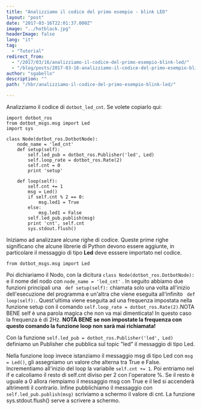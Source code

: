 ```yaml
---
title: "Analizziamo il codice del primo esempio - blink LED"
layout: "post"
date: "2017-03-16T22:01:37.000Z"
image: "../hotblack.jpg"
headerImage: false
lang: "it"
tag:
  - "Tutorial"
redirect_from:
  - "/2017/03/16/analizziamo-il-codice-del-primo-esempio-blink-led/"
  - "/blog/posts/2017-03-16-analizziamo-il-codice-del-primo-esempio-blink-led"
author: "sgabello"
description: ""
path: "/hbr/analizziamo-il-codice-del-primo-esempio-blink-led/"

---
```


Analizziamo il codice di `dotbot_led_cnt`.
Se volete copiarlo qui:

```
import dotbot_ros
from dotbot_msgs.msg import Led
import sys

class Node(dotbot_ros.DotbotNode):
    node_name = 'led_cnt'
    def setup(self):
        self.led_pub = dotbot_ros.Publisher('led', Led)
        self.loop_rate = dotbot_ros.Rate(2)
        self.cnt = 0
        print 'setup'

    def loop(self):
        self.cnt += 1
        msg = Led()
        if self.cnt % 2 == 0:
            msg.led1 = True
        else:
            msg.led1 = False
        self.led_pub.publish(msg)
        print 'cnt', self.cnt
        sys.stdout.flush()
```

Iniziamo ad analizzare alcune righe di codice.
Queste prime righe significano che alcune librerie di Python devono essere aggiunte, in particolare il messaggio di tipo **Led** deve esssere importato nel codice.

```
from dotbot_msgs.msg import Led
```

Poi dichiariamo il Nodo, con la dicitura `class Node(dotbot_ros.DotbotNode):` e il nome del nodo con `node_name = 'led_cnt'` .
In seguito abbiamo due funzioni principali una ` def setup(self):` chiamata solo una volta all'inizio dell'esecuzione del programma e un'altra che viene eseguita all'infinito ` def loop(self):`. Quest'ultima viene eseguita ad una frequenza impostata nella funzione setup con il comando `self.loop_rate = dotbot_ros.Rate(2)`.NOTA BENE self è una parola magica che non va mai dimenticata! In questo caso la frequenza è di 2Hz. **NOTA BENE se non impostate la frequenza con questo comando la funzione loop non sarà mai richiamata!**

Con la funzione `self.led_pub = dotbot_ros.Publisher('led', Led)` definiamo un Publisher che pubblica sul topic "led" il messaggio di tipo Led.

Nella funzione loop invece istanziamo il messaggio msg di tipo Led con `msg = Led()`, gli assegniamo un valore che alterna tra True e False. Incrementiamo all'inizio del loop la variabile `self.cnt += 1`. Poi entriamo nel if e calcoliamo il resto di self.cnt diviso per 2 con l'operatore %. Se il resto è uguale a 0 allora riempiamo il messaggio msg con True e il led si accenderà altrimenti il contrario.
Infine pubblichiamo il messaggio con `self.led_pub.publish(msg)` scriviamo a schermo il valore di cnt. La funzione sys.stdout.flush() serve a scrivere a schermo.
